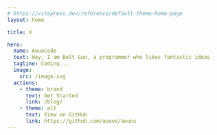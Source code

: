 ```yaml
---
# https://vitepress.dev/reference/default-theme-home-page
layout: home

title: X

hero:
  name: AouoCode
  text: Hey, I am Bolt Guo, a programmer who likes fantastic ideas
  tagline: Coding...
  image:
    src: /image.svg
  actions:
    - theme: brand
      text: Get Started
      link: /blog/
    - theme: alt
      text: View on GitHub
      link: https://github.com/aouos/aouos
---
```

